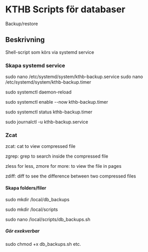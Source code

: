 # KTHB Scripts för databaser
Backup/restore

## Beskrivning
Shell-script som körs via systemd service

### Skapa systemd service
sudo nano /etc/systemd/system/kthb-backup.service
sudo nano /etc/systemd/system/kthb-backup.timer

sudo systemctl daemon-reload 

sudo systemctl enable --now kthb-backup.timer 

sudo systemctl status kthb-backup.timer 

sudo journalctl -u kthb-backup.service 

### Zcat

zcat: cat to view compressed file 

zgrep: grep to search inside the compressed file 

zless for less, zmore for more: to view the file in pages

zdiff: diff to see the difference between two compressed files 

#### Skapa folders/filer  

sudo mkdir /local/db_backups 

sudo mkdir /local/scripts 

sudo nano /local/scripts/db_backups.sh

##### Gör exekverbar

sudo chmod +x db_backups.sh 
etc.